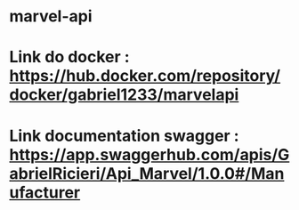 # marvel-api
# Link do docker : https://hub.docker.com/repository/docker/gabriel1233/marvelapi
# Link documentation swagger : https://app.swaggerhub.com/apis/GabrielRicieri/Api_Marvel/1.0.0#/Manufacturer